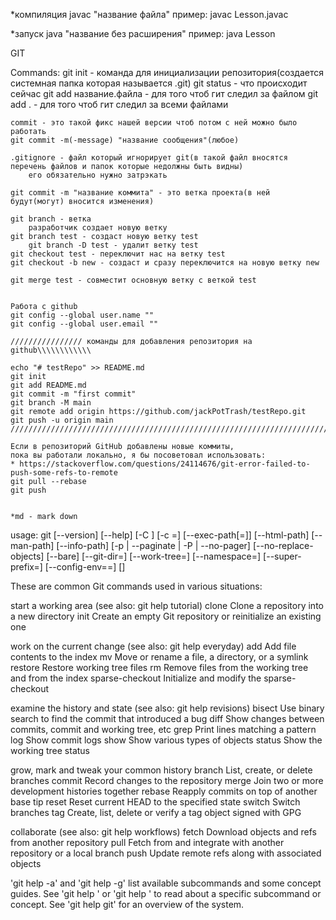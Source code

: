 *компиляция
javac "название файла"
пример: javac Lesson.javac

*запуск
java "название без расширения"
пример: java Lesson



GIT

Commands:
	git init - команда для инициализации репозитория(создается системная папка которая называется .git)
	git status - что происходит сейчас
	git add название.файла - для того чтоб гит следил за файлом
	git add . - для того чтоб гит следил за всеми файлами
	
	commit - это такой фикс нашей версии чтоб потом с ней можно было работать
	git commit -m(-message) "название сообщения"(любое)
	
	.gitignore - файл который игнорирует git(в такой файл вносятся перечень файлов и папок которые недолжны быть видны)
		его обязательно нужно затрэкать
	
	git commit -m "название коммита" - это ветка проекта(в ней будут(могут) вносится изменения)
	
	git branch - ветка
		разработчик создает новую ветку
	git branch test - создаст новую ветку test
		git branch -D test - удалит ветку test
	git checkout test - переключит нас на ветку test
	git checkout -b new - создаст и сразу переключится на новую ветку new
	
	git merge test - совместит основную ветку с веткой test
	
	
	Работа с github
	git config --global user.name ""
	git config --global user.email ""
	
	//////////////// команды для добавления репозитория на github\\\\\\\\\\\\
	
	echo "# testRepo" >> README.md
	git init
	git add README.md
	git commit -m "first commit"
	git branch -M main
	git remote add origin https://github.com/jackPotTrash/testRepo.git
	git push -u origin main
	///////////////////////////////////////////////////////////////////////////
	
	Если в репозиторий GitHub добавлены новые коммиты, 
	пока вы работали локально, я бы посоветовал использовать:
	* https://stackoverflow.com/questions/24114676/git-error-failed-to-push-some-refs-to-remote
	git pull --rebase
	git push
	
	
	*md - mark down




usage: git [--version] [--help] [-C <path>] [-c <name>=<value>]
           [--exec-path[=<path>]] [--html-path] [--man-path] [--info-path]
           [-p | --paginate | -P | --no-pager] [--no-replace-objects] [--bare]
           [--git-dir=<path>] [--work-tree=<path>] [--namespace=<name>]
           [--super-prefix=<path>] [--config-env=<name>=<envvar>]
           <command> [<args>]

These are common Git commands used in various situations:

start a working area (see also: git help tutorial)
   clone             Clone a repository into a new directory
   init              Create an empty Git repository or reinitialize an existing one

work on the current change (see also: git help everyday)
   add               Add file contents to the index
   mv                Move or rename a file, a directory, or a symlink
   restore           Restore working tree files
   rm                Remove files from the working tree and from the index
   sparse-checkout   Initialize and modify the sparse-checkout

examine the history and state (see also: git help revisions)
   bisect            Use binary search to find the commit that introduced a bug
   diff              Show changes between commits, commit and working tree, etc
   grep              Print lines matching a pattern
   log               Show commit logs
   show              Show various types of objects
   status            Show the working tree status

grow, mark and tweak your common history
   branch            List, create, or delete branches
   commit            Record changes to the repository
   merge             Join two or more development histories together
   rebase            Reapply commits on top of another base tip
   reset             Reset current HEAD to the specified state
   switch            Switch branches
   tag               Create, list, delete or verify a tag object signed with GPG

collaborate (see also: git help workflows)
   fetch             Download objects and refs from another repository
   pull              Fetch from and integrate with another repository or a local branch
   push              Update remote refs along with associated objects

'git help -a' and 'git help -g' list available subcommands and some
concept guides. See 'git help <command>' or 'git help <concept>'
to read about a specific subcommand or concept.
See 'git help git' for an overview of the system.
